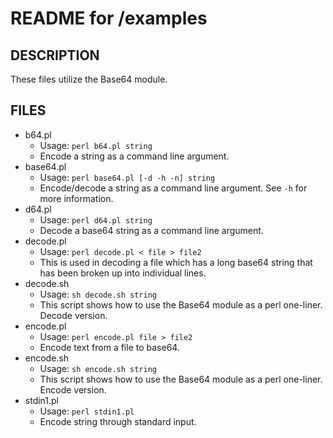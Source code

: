 # README for /examples

## DESCRIPTION

These files utilize the Base64 module.

## FILES

* b64.pl
  - Usage: ````perl b64.pl string````
  - Encode a string as a command line argument.
* base64.pl
  - Usage: ````perl base64.pl [-d -h -n] string````
  - Encode/decode a string as a command line argument. See ````-h```` for more information.
* d64.pl
  - Usage: ````perl d64.pl string````
  - Decode a base64 string as a command line argument.
* decode.pl
  - Usage: ````perl decode.pl < file > file2````
  - This is used in decoding a file which has a long base64 string that has been broken up into individual lines.
* decode.sh
  - Usage: ````sh decode.sh string````
  - This script shows how to use the Base64 module as a perl one-liner. Decode version.
* encode.pl
  - Usage: ````perl encode.pl file > file2````
  - Encode text from a file to base64.
* encode.sh
  - Usage: ````sh encode.sh string````
  - This script shows how to use the Base64 module as a perl one-liner. Encode version.
* stdin1.pl
  - Usage: ````perl stdin1.pl````
  - Encode string through standard input.
